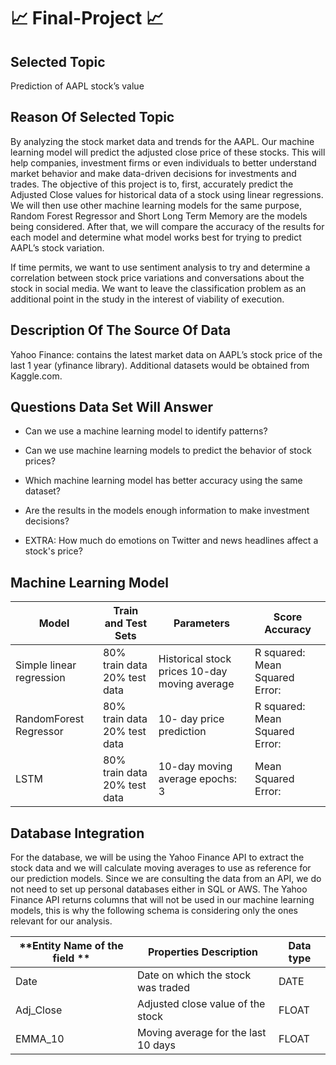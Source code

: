 # :chart_with_upwards_trend: Final-Project :chart_with_upwards_trend:

## Selected Topic

Prediction of AAPL stock’s value  

## Reason Of Selected Topic

By analyzing the stock market data and trends for the AAPL. Our machine learning model will predict the adjusted close price of these stocks. This will help companies, investment firms or even individuals to better understand market behavior and make data-driven decisions for investments and trades. The objective of this project is to, first, accurately predict the Adjusted Close values for historical data of a stock using linear regressions. We will then use other machine learning models for the same purpose, Random Forest Regressor and Short Long Term Memory are the models being considered. After that, we will compare the accuracy of the results for each model and determine what model works best for trying to predict AAPL’s stock variation. 

If time permits, we want to use sentiment analysis to try and determine a correlation between stock price variations and conversations about the stock in social media. We want to leave the classification problem as an additional point in the study in the interest of viability of execution.

## Description Of The Source Of Data

Yahoo Finance: contains the latest market data on AAPL’s stock price of the last 1 year (yfinance library). Additional datasets would be obtained from Kaggle.com.

## Questions Data Set Will Answer

 + Can we use a machine learning model to identify patterns?
 + Can we use machine learning models to predict the behavior of stock prices?
 + Which machine learning model has better accuracy using the same dataset?
 + Are the results in the models enough information to make investment decisions?

 + EXTRA: How much do emotions on Twitter and news headlines affect a stock's price?

## Machine Learning Model

| Model                    | Train and Test Sets          | Parameters                                    | Score Accuracy                  |
| ------------------------ | ---------------------------- | --------------------------------------------- | ------------------------------- |
| Simple linear regression | 80% train data 20% test data | Historical stock prices 10-day moving average | R squared: Mean Squared Error:  |
| RandomForest Regressor   | 80% train data 20% test data | 10- day price prediction                      | R squared:  Mean Squared Error: |
| LSTM                     | 80% train data 20% test data | 10-day moving average epochs: 3               | Mean Squared Error:             |       

## Database Integration

For the database, we will be using the Yahoo Finance API to extract the stock data and we will calculate moving averages to use as reference for our prediction models. Since we are consulting the data from an API, we do not need to set up personal databases either in SQL or AWS. The Yahoo Finance API returns columns that will not be used in our machine learning models, this is why the following schema is considering only the ones relevant for our analysis.

| **Entity Name of the field **| **Properties Description**              | **Data type** | 
| ------------------------ | ----------------------------------- | --------- |
| Date                     | Date on which the stock was traded  | DATE      | 
| Adj_Close                | Adjusted close value of the stock   | FLOAT     | 
| EMMA_10                  | Moving average for the last 10 days | FLOAT     |



















